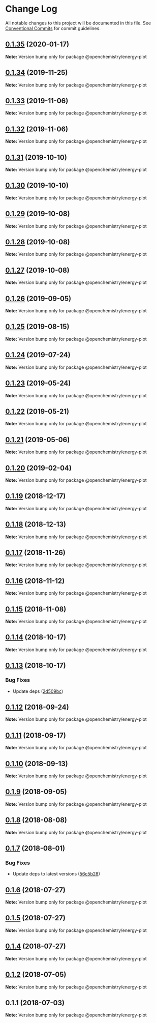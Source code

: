 # Change Log

All notable changes to this project will be documented in this file.
See [Conventional Commits](https://conventionalcommits.org) for commit guidelines.

## [0.1.35](https://github.com/OpenChemistry/oc-web-components/compare/@openchemistry/energy-plot@0.1.34...@openchemistry/energy-plot@0.1.35) (2020-01-17)

**Note:** Version bump only for package @openchemistry/energy-plot





## [0.1.34](https://github.com/OpenChemistry/oc-web-components/compare/@openchemistry/energy-plot@0.1.33...@openchemistry/energy-plot@0.1.34) (2019-11-25)

**Note:** Version bump only for package @openchemistry/energy-plot





## [0.1.33](https://github.com/OpenChemistry/oc-web-components/compare/@openchemistry/energy-plot@0.1.32...@openchemistry/energy-plot@0.1.33) (2019-11-06)

**Note:** Version bump only for package @openchemistry/energy-plot





## [0.1.32](https://github.com/OpenChemistry/oc-web-components/compare/@openchemistry/energy-plot@0.1.31...@openchemistry/energy-plot@0.1.32) (2019-11-06)

**Note:** Version bump only for package @openchemistry/energy-plot





## [0.1.31](https://github.com/OpenChemistry/oc-web-components/compare/@openchemistry/energy-plot@0.1.30...@openchemistry/energy-plot@0.1.31) (2019-10-10)

**Note:** Version bump only for package @openchemistry/energy-plot





## [0.1.30](https://github.com/OpenChemistry/oc-web-components/compare/@openchemistry/energy-plot@0.1.29...@openchemistry/energy-plot@0.1.30) (2019-10-10)

**Note:** Version bump only for package @openchemistry/energy-plot





## [0.1.29](https://github.com/OpenChemistry/oc-web-components/compare/@openchemistry/energy-plot@0.1.28...@openchemistry/energy-plot@0.1.29) (2019-10-08)

**Note:** Version bump only for package @openchemistry/energy-plot





## [0.1.28](https://github.com/OpenChemistry/oc-web-components/compare/@openchemistry/energy-plot@0.1.27...@openchemistry/energy-plot@0.1.28) (2019-10-08)

**Note:** Version bump only for package @openchemistry/energy-plot





## [0.1.27](https://github.com/OpenChemistry/oc-web-components/compare/@openchemistry/energy-plot@0.1.26...@openchemistry/energy-plot@0.1.27) (2019-10-08)

**Note:** Version bump only for package @openchemistry/energy-plot





## [0.1.26](https://github.com/OpenChemistry/oc-web-components/compare/@openchemistry/energy-plot@0.1.25...@openchemistry/energy-plot@0.1.26) (2019-09-05)

**Note:** Version bump only for package @openchemistry/energy-plot





## [0.1.25](https://github.com/OpenChemistry/oc-web-components/compare/@openchemistry/energy-plot@0.1.24...@openchemistry/energy-plot@0.1.25) (2019-08-15)

**Note:** Version bump only for package @openchemistry/energy-plot





## [0.1.24](https://github.com/OpenChemistry/oc-web-components/compare/@openchemistry/energy-plot@0.1.23...@openchemistry/energy-plot@0.1.24) (2019-07-24)

**Note:** Version bump only for package @openchemistry/energy-plot





## [0.1.23](https://github.com/OpenChemistry/oc-web-components/compare/@openchemistry/energy-plot@0.1.22...@openchemistry/energy-plot@0.1.23) (2019-05-24)

**Note:** Version bump only for package @openchemistry/energy-plot





## [0.1.22](https://github.com/OpenChemistry/oc-web-components/compare/@openchemistry/energy-plot@0.1.21...@openchemistry/energy-plot@0.1.22) (2019-05-21)

**Note:** Version bump only for package @openchemistry/energy-plot





## [0.1.21](https://github.com/OpenChemistry/oc-web-components/compare/@openchemistry/energy-plot@0.1.20...@openchemistry/energy-plot@0.1.21) (2019-05-06)

**Note:** Version bump only for package @openchemistry/energy-plot





## [0.1.20](https://github.com/OpenChemistry/oc-web-components/compare/@openchemistry/energy-plot@0.1.19...@openchemistry/energy-plot@0.1.20) (2019-02-04)

**Note:** Version bump only for package @openchemistry/energy-plot





## [0.1.19](https://github.com/OpenChemistry/oc-web-components/compare/@openchemistry/energy-plot@0.1.18...@openchemistry/energy-plot@0.1.19) (2018-12-17)

**Note:** Version bump only for package @openchemistry/energy-plot





## [0.1.18](https://github.com/OpenChemistry/oc-web-components/compare/@openchemistry/energy-plot@0.1.17...@openchemistry/energy-plot@0.1.18) (2018-12-13)

**Note:** Version bump only for package @openchemistry/energy-plot





## [0.1.17](https://github.com/OpenChemistry/oc-web-components/compare/@openchemistry/energy-plot@0.1.16...@openchemistry/energy-plot@0.1.17) (2018-11-26)

**Note:** Version bump only for package @openchemistry/energy-plot





## [0.1.16](https://github.com/OpenChemistry/oc-web-components/compare/@openchemistry/energy-plot@0.1.15...@openchemistry/energy-plot@0.1.16) (2018-11-12)

**Note:** Version bump only for package @openchemistry/energy-plot





## [0.1.15](https://github.com/OpenChemistry/oc-web-components/compare/@openchemistry/energy-plot@0.1.14...@openchemistry/energy-plot@0.1.15) (2018-11-08)

**Note:** Version bump only for package @openchemistry/energy-plot





## [0.1.14](https://github.com/OpenChemistry/oc-web-components/compare/@openchemistry/energy-plot@0.1.13...@openchemistry/energy-plot@0.1.14) (2018-10-17)

**Note:** Version bump only for package @openchemistry/energy-plot





## [0.1.13](https://github.com/OpenChemistry/oc-web-components/compare/@openchemistry/energy-plot@0.1.12...@openchemistry/energy-plot@0.1.13) (2018-10-17)


### Bug Fixes

* Update deps ([2d509bc](https://github.com/OpenChemistry/oc-web-components/commit/2d509bc))





<a name="0.1.12"></a>
## [0.1.12](https://github.com/OpenChemistry/oc-web-components/compare/@openchemistry/energy-plot@0.1.11...@openchemistry/energy-plot@0.1.12) (2018-09-24)




**Note:** Version bump only for package @openchemistry/energy-plot

<a name="0.1.11"></a>
## [0.1.11](https://github.com/OpenChemistry/oc-web-components/compare/@openchemistry/energy-plot@0.1.10...@openchemistry/energy-plot@0.1.11) (2018-09-17)




**Note:** Version bump only for package @openchemistry/energy-plot

<a name="0.1.10"></a>
## [0.1.10](https://github.com/OpenChemistry/oc-web-components/compare/@openchemistry/energy-plot@0.1.9...@openchemistry/energy-plot@0.1.10) (2018-09-13)




**Note:** Version bump only for package @openchemistry/energy-plot

<a name="0.1.9"></a>
## [0.1.9](https://github.com/OpenChemistry/oc-web-components/compare/@openchemistry/energy-plot@0.1.8...@openchemistry/energy-plot@0.1.9) (2018-09-05)




**Note:** Version bump only for package @openchemistry/energy-plot

<a name="0.1.8"></a>
## [0.1.8](https://github.com/OpenChemistry/oc-web-components/compare/@openchemistry/energy-plot@0.1.7...@openchemistry/energy-plot@0.1.8) (2018-08-08)




**Note:** Version bump only for package @openchemistry/energy-plot

<a name="0.1.7"></a>
## [0.1.7](https://github.com/OpenChemistry/oc-web-components/compare/@openchemistry/energy-plot@0.1.6...@openchemistry/energy-plot@0.1.7) (2018-08-01)


### Bug Fixes

* Update deps to latest versions ([56c5b28](https://github.com/OpenChemistry/oc-web-components/commit/56c5b28))




<a name="0.1.6"></a>
## [0.1.6](https://github.com/OpenChemistry/oc-web-components/compare/@openchemistry/energy-plot@0.1.5...@openchemistry/energy-plot@0.1.6) (2018-07-27)




**Note:** Version bump only for package @openchemistry/energy-plot

<a name="0.1.5"></a>
## [0.1.5](https://github.com/OpenChemistry/oc-web-components/compare/@openchemistry/energy-plot@0.1.2...@openchemistry/energy-plot@0.1.5) (2018-07-27)




**Note:** Version bump only for package @openchemistry/energy-plot

<a name="0.1.4"></a>
## [0.1.4](https://github.com/OpenChemistry/oc-web-components/compare/@openchemistry/energy-plot@0.1.2...@openchemistry/energy-plot@0.1.4) (2018-07-27)




**Note:** Version bump only for package @openchemistry/energy-plot

<a name="0.1.2"></a>
## [0.1.2](https://github.com/OpenChemistry/oc-web-components/compare/@openchemistry/energy-plot@0.1.1...@openchemistry/energy-plot@0.1.2) (2018-07-05)




**Note:** Version bump only for package @openchemistry/energy-plot

<a name="0.1.1"></a>
## 0.1.1 (2018-07-03)




**Note:** Version bump only for package @openchemistry/energy-plot

